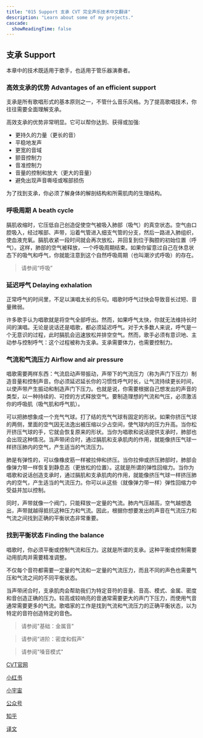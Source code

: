 ```yaml
---
title: "015 Support 支承 CVT 完全声乐技术中文翻译"
description: "Learn about some of my projects."
cascade:
  showReadingTime: false
---
```


## 支承 Support
本章中的技术既适用于歌手，也适用于管乐器演奏者。

### 高效支承的优势 Advantages of an efficient support

支承是所有歌唱形式的基本原则之一，不管什么音乐风格。为了提高歌唱技术，你往往需要全面理解支承。

高效支承的优势非常明显。它可以帮你达到、获得或加强:

- 更持久的力量（更长的音）
- 平稳地发声
- 更宽的音域
- 颤音控制力
- 音准控制力
- 音量的控制和放大（更大的音量）
- 避免出现声音嘶哑或喉部损伤
  
为了找到支承，你必须了解身体的解剖结构和所需肌肉的生理结构。

### 呼吸周期 A beath cycle

膈肌收缩时，它压低自己创造促使空气被吸入肺部（吸气）的真空状态。空气由口腔吸入，经过喉部、声带，沿着气管进入细支气管的分支，然后一路进入肺组织，使血液充氧。膈肌收紧一段时间就会再次放松，并回复到位于胸腔的初始位置（呼气）。这样，肺部的空气被释放，一个呼吸周期结束。如果你留意过自己在休息状态下的吸气和呼气，你就能注意到这个自然呼吸周期（也叫潮汐式呼吸）的存在。

> 请参阅“呼吸”

### 延迟呼气 Delaying exhalation

正常呼气的时间里，不足以演唱太长的乐句。唱歌时呼气过快会导致音长过短、音量微弱。

许多歌手认为唱歌就是将空气全部呼出。然而，如果呼气太快，你就无法维持长时间的演唱。无论是说话还是唱歌，都必须延迟呼气。对于大多数人来说，呼气是一个无意识的过程，此时膈肌会迅速放松并排空空气。然而，歌手必须有意识地、主动参与控制呼气：这个过程被称为支承。支承需要体力，也需要控制力。

### 气流和气流压力 Airflow and air pressure

唱歌需要两样东西：气流启动声带振动，声带下的气流压力（称为声门下压力）制造音量和控制声音。你必须延迟延长你的习惯性呼气时长，让气流持续更长时间，以使声带产生振动和制造声门下压力。也就是说，你需要根据自己想发出的声音的类型，以一种持续的、可控的方式释放空气。要制造理想的气流和气压，必须激活你的呼吸肌（吸气肌和呼气肌）。

可以把肺想象成一个充气气球。打了结的充气气球有固定的形状。如果你挤压气球的两侧，里面的空气因无法逸出被压缩以少占空间，使气球内的压力升高。当你松开挤压气球的手，它就会恢复原来的形状。当你为唱歌和说话提供支承时，肺部也会出现这种情况。当声带闭合时，通过膈肌和支承肌肉的作用，就能像挤压气球一样挤压肺内的空气，产生适当的气流压力。

肺是有弹性的，可以像橡皮筋一样被拉伸和挤压。当你拉伸或挤压肺部时，肺部会像弹力带一样恢复到静息态（更放松的位置）。这就是所谓的弹性回缩力。当你为唱歌和说话创造支承时，通过膈肌和支承肌肉的作用，就能像挤压气球一样挤压肺内的空气，产生适当的气流压力。你可以从这些（就像弹力带一样）弹性回缩力中受益并加以控制。

同时，声带就像一个阀门，只能释放一定量的气流。肺内气压越高，空气越想逸出，声带就越得抵抗这种压力和气流。因此，根据你想要发出的声音在气流压力和气流之间找到正确的平衡状态非常重要。

### 找到平衡状态 Finding the balance

唱歌时，你必须平衡或控制气流和压力。这就是所谓的支承。这种平衡或控制需要动用肌肉并需要精准调整。

不仅每个音符都需要一定量的气流和一定量的气流压力，而且不同的声色也需要气压和气流之间的不同平衡状态。

当声带闭合时，支承肌肉会帮助我们为特定音符的音量、音高、模式、金属、密度和音创造正确的压力。较高或较响亮的音通常需要更大的声门下压力，而使用气音通常需要更多的气流。歌唱家的工作是找到气流和气流压力的正确平衡状态，以为特定的音符创造特定的音色。

> 请参阅"基础：金属音"

> 请参阅“进阶：密度和假声”

> 请参阅"嗓音模式"

[CVT官网](https://completevocalinstitute.com/complete-vocal-technique/)

[小红书](https://www.xiaohongshu.com/user/profile/627ff979000000002102aa68?xhsshare=CopyLink&appuid=627ff979000000002102aa68&apptime=1728791961)

[小宇宙](https://www.xiaoyuzhoufm.com/podcast/66be28dadb5e6d6bf99adc25)

[公众号](https://mp.weixin.qq.com/mp/appmsgalbum?action=getalbum&__biz=MzAxMjI3NzAxMg==&scene=1&album_id=3446246369961312256&count=3#wechat_redirect)



[知乎](https://www.zhihu.com/column/c_1825613276039491584)

[译文](https://euphia.github.io/zh-cn/posts/)